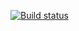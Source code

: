[![Build status](https://ci.appveyor.com/api/projects/status/3sjtjynh02s65rck?svg=true)](https://ci.appveyor.com/project/umniknik/oop-task-2-metody)
